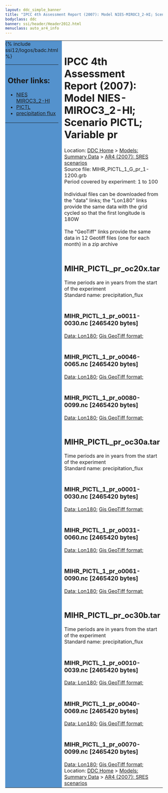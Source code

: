 ```yaml
---
layout: ddc_simple_banner
title: "IPCC 4th Assessment Report (2007): Model NIES-MIROC3_2-HI; Scenario PICTL; Variable pr"
bodyclass: ddc
banner: ssi/header/Header2012.html
menuclass: auto_ar4_info
---
```



<table width="100%" border="0" cellspacing="0" cellpadding="0" style="border-collapse: collapse;">
<tr style="margin:0;padding:0;border:0;">
<td style="margin:0;padding:0;border:0;height:1pt;width:150pt;background:#5492CD;" valign="top" >

<div id="lh-col2" class="auto_ar4_info">
<table class="menumain" bgcolor="#5492CD" cellspacing="0" width="100%" border="0">
<tr><td>
<h2> Other links:</h2>
<ul>
<li><a href="/auto/ar4/model-NIES-MIROC3_2-HI.html">NIES<br/>MIROC3_2-HI</a></li>
<li><a href="/auto/ar4/scenario-PICTL.html">PICTL</a></li>
<li><a href="/auto/ar4/var-precipitation_flux.html">precipitation flux</a></li>
</ul>
</td></tr>
{% include ssi12/logos/badc.html %}
</table>
</div>
</td>
<td><h1>IPCC 4th Assessment Report (2007): Model NIES-MIROC3_2-HI; Scenario PICTL; Variable pr</h1>

<!-- Breadcrumb1 -->
<div id="breadcrumb1" align="left">
Location: <a href="/index.html">DDC Home</a> > <a href="/sim/gcm_clim/">Models: Summary Data</a>
> <a href="/sim/gcm_clim/SRES_AR4/index.html">AR4 (2007): SRES scenarios</a>
</div>
<!-- End of Breadcrumb1 -->Source file: MIHR_PICTL_1_G_pr_1-1200.grb
<br/>
Period covered by experiment: 1 to 100<br/>
<br/>Individual files can be downloaded from the "data" links; the "Lon180" links provide the same data
         with the grid cycled so that the first longitude is 180W<br/>
<br/>The "GeoTiff" links provide the same data in 12 Geotiff files (one for each month)
          in a zip archive<br/>
<br/><h2>MIHR_PICTL_pr_oc20x.tar</h2>
Time periods are in years from the start of the experiment<br/>
Standard name: precipitation_flux<br>
<br/><h3>MIHR_PICTL_1_pr_o0011-0030.nc [2465420 bytes]</h3>
<a href="/cgi-bin/downl/ar4_nc/pr/MIHR_PICTL_1_pr_o0011-0030.nc">Data; </a><a href="/cgi-bin/downl/ar4_nc/pr/MIHR_PICTL_1_pr_o0011-0030.cyto180.nc"> Lon180</a>; <a href="/cgi-bin/downl/ar4_tif/pr/MIHR_PICTL_1_pr_o0011-0030.zip">Gis GeoTiff format; </a><br/>
<br/><h3>MIHR_PICTL_1_pr_o0046-0065.nc [2465420 bytes]</h3>
<a href="/cgi-bin/downl/ar4_nc/pr/MIHR_PICTL_1_pr_o0046-0065.nc">Data; </a><a href="/cgi-bin/downl/ar4_nc/pr/MIHR_PICTL_1_pr_o0046-0065.cyto180.nc"> Lon180</a>; <a href="/cgi-bin/downl/ar4_tif/pr/MIHR_PICTL_1_pr_o0046-0065.zip">Gis GeoTiff format; </a><br/>
<br/><h3>MIHR_PICTL_1_pr_o0080-0099.nc [2465420 bytes]</h3>
<a href="/cgi-bin/downl/ar4_nc/pr/MIHR_PICTL_1_pr_o0080-0099.nc">Data; </a><a href="/cgi-bin/downl/ar4_nc/pr/MIHR_PICTL_1_pr_o0080-0099.cyto180.nc"> Lon180</a>; <a href="/cgi-bin/downl/ar4_tif/pr/MIHR_PICTL_1_pr_o0080-0099.zip">Gis GeoTiff format; </a><br/>
<br/><h2>MIHR_PICTL_pr_oc30a.tar</h2>
Time periods are in years from the start of the experiment<br/>
Standard name: precipitation_flux<br>
<br/><h3>MIHR_PICTL_1_pr_o0001-0030.nc [2465420 bytes]</h3>
<a href="/cgi-bin/downl/ar4_nc/pr/MIHR_PICTL_1_pr_o0001-0030.nc">Data; </a><a href="/cgi-bin/downl/ar4_nc/pr/MIHR_PICTL_1_pr_o0001-0030.cyto180.nc"> Lon180</a>; <a href="/cgi-bin/downl/ar4_tif/pr/MIHR_PICTL_1_pr_o0001-0030.zip">Gis GeoTiff format; </a><br/>
<br/><h3>MIHR_PICTL_1_pr_o0031-0060.nc [2465420 bytes]</h3>
<a href="/cgi-bin/downl/ar4_nc/pr/MIHR_PICTL_1_pr_o0031-0060.nc">Data; </a><a href="/cgi-bin/downl/ar4_nc/pr/MIHR_PICTL_1_pr_o0031-0060.cyto180.nc"> Lon180</a>; <a href="/cgi-bin/downl/ar4_tif/pr/MIHR_PICTL_1_pr_o0031-0060.zip">Gis GeoTiff format; </a><br/>
<br/><h3>MIHR_PICTL_1_pr_o0061-0090.nc [2465420 bytes]</h3>
<a href="/cgi-bin/downl/ar4_nc/pr/MIHR_PICTL_1_pr_o0061-0090.nc">Data; </a><a href="/cgi-bin/downl/ar4_nc/pr/MIHR_PICTL_1_pr_o0061-0090.cyto180.nc"> Lon180</a>; <a href="/cgi-bin/downl/ar4_tif/pr/MIHR_PICTL_1_pr_o0061-0090.zip">Gis GeoTiff format; </a><br/>
<br/><h2>MIHR_PICTL_pr_oc30b.tar</h2>
Time periods are in years from the start of the experiment<br/>
Standard name: precipitation_flux<br>
<br/><h3>MIHR_PICTL_1_pr_o0010-0039.nc [2465420 bytes]</h3>
<a href="/cgi-bin/downl/ar4_nc/pr/MIHR_PICTL_1_pr_o0010-0039.nc">Data; </a><a href="/cgi-bin/downl/ar4_nc/pr/MIHR_PICTL_1_pr_o0010-0039.cyto180.nc"> Lon180</a>; <a href="/cgi-bin/downl/ar4_tif/pr/MIHR_PICTL_1_pr_o0010-0039.zip">Gis GeoTiff format; </a><br/>
<br/><h3>MIHR_PICTL_1_pr_o0040-0069.nc [2465420 bytes]</h3>
<a href="/cgi-bin/downl/ar4_nc/pr/MIHR_PICTL_1_pr_o0040-0069.nc">Data; </a><a href="/cgi-bin/downl/ar4_nc/pr/MIHR_PICTL_1_pr_o0040-0069.cyto180.nc"> Lon180</a>; <a href="/cgi-bin/downl/ar4_tif/pr/MIHR_PICTL_1_pr_o0040-0069.zip">Gis GeoTiff format; </a><br/>
<br/><h3>MIHR_PICTL_1_pr_o0070-0099.nc [2465420 bytes]</h3>
<a href="/cgi-bin/downl/ar4_nc/pr/MIHR_PICTL_1_pr_o0070-0099.nc">Data; </a><a href="/cgi-bin/downl/ar4_nc/pr/MIHR_PICTL_1_pr_o0070-0099.cyto180.nc"> Lon180</a>; <a href="/cgi-bin/downl/ar4_tif/pr/MIHR_PICTL_1_pr_o0070-0099.zip">Gis GeoTiff format; </a><br/>
<!-- Breadcrumb2 -->
<div id="breadcrumb2" align="left">
Location: <a href="/index.html">DDC Home</a> > <a href="/sim/gcm_clim/">Models: Summary Data</a>
> <a href="/sim/gcm_clim/SRES_AR4/index.html">AR4 (2007): SRES scenarios</a>
</div>
<!-- End of Breadcrumb2 --></td></tr></table>
